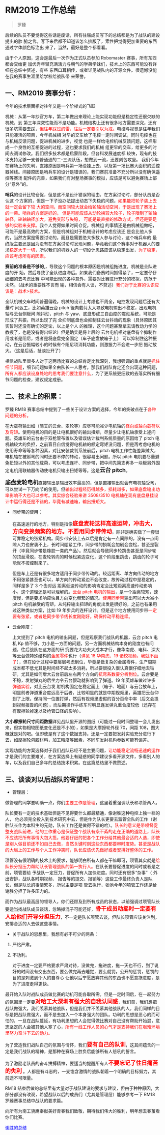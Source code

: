 # RM2019 工作总结
> 罗臻

后续的队员不要觉得这些话是废话，所有往届成员写下的总结都是为了战队的建设提出的肺 腑之言。写下来后都不知道该怎么排版了，索性把觉得更加重要的东西通过字体颜色标注出 来了，当然，最好是整个都看看。  

由于个人原因，这会是最后一次作为正式队员参加 Robomaster 赛事，所有东西都会交给更 加优秀年轻充满活力与朝气的学弟学妹们，技术上的东西可能没有详细在总结中赘述，有些 东西口耳相传，或者详见战队内的开源文件。很遗憾没能在我的赛事生涯里给学校给战队带 来荣誉。 

## 一、RM2019 赛事分析：

今年的技术层面相对往年又是一个阶梯式的飞跃 

机械：从第一年抄官方车，第二年做出来理论上能实现功能但是稳定性还很欠缺的机械，到 第三年深究性能而不是功能。机械结构上还有很多地方需要深究，还有很多坑需要去踩，<text style="color:red">但往年踩过的雷，往后一定要引以为戒。</text>电控与视觉是往年我们只能凑活的项目，今年机械相 对早的交车给了电控一定时间调试，同时电控也在与机械反馈问题，促进机械的进步，视觉 也是一样给电控机械反馈问题，这样形成一个良性的互相促进的过程，这也要求我们的机械 组更早的交车，给更多的时间去调试修改。我们很多技术都是启蒙阶段，但各科发展速度都 较快，现有的技术支持足够一支普普通通的二-三流队伍，想做到一流，还要刻苦攻坚。 我们今年在赛场上的失利，直接原因是哨兵第一场没挂上去，以及第一场比赛大面积的遥控 器掉线。间接原因是哨兵车的设计是错误的，我们赛前准备不充分所以没有确保遥控等赛场 配件的完善，如果我们有对整场赛事的模拟，应该是可以避免赛场上部分“意外”的。 

**哨兵**的设计比较仓促，但是这不是设计错误的理由，在方案讨论时，部分队员是否认这 个方案的，但是一下子没办法提出动态下失稳的问题，<text style="color:red">如果能把轮子装上去就一定会留下较 大的空间，而空间较大就会给轮轴活动空间，于是出现了赛场上的一幕。哨兵的方案是好的， 但是可能应该从动轮换较大轮子，轮子限制了轮轴轴径，轮轴轴径加大，避免变形与失稳， 可能是最直接的修改方式，但还是要足够的实验来支撑。</text>我个人觉得如果时间仓促，机械组 的事情还是由机械组做吧，可能不是最高效的方案，但是机械组对于机械设计的考虑应该还 是会比他人多的，当然方案是需要讨论的，而且是需要绝大多数人参与讨论，这个哨兵车的 最终版主要还是因为没有在方案讨论时发现问题，毕竟我们这个赛事对于机器人的要求<text style="color:red">稳定大于一切</text>，所以我们的机器人的一切设计思路应该从稳定出发，<text style="color:red">为了稳定，应该考虑所有的因素。</text>

**赛前的准备是不够的**,，导致这个问题的根本原因是机械组拖进度，机械是全队进度的开 始，然后导致了全队进度滞后。如果我们备赛时间抓得紧了，一定要仔仔细细的去考虑比赛 中可能出现的各种意外，需要对比赛进行充分的模拟，防范于未然。（战术的重要性不言而 喻，相信会有人谈，不赘述）<text style="color:red">我们对于比赛的认识应该是：战术>技术。</text>

全队机械交车时间普遍偏晚，机械的设计上考虑也不周全，电控发现问题后还有大量时 间返工，比如英雄云台 pitch 径向载荷太大导致电机输出不稳定，出现电机轴与云台侧板间 隙抖动，pitch 与 yaw、底盘形成三自由度的震动系统，可能是形成了共振，所以出现了完 全抑制底盘也会抑制住云台抖动的现象（具体原因其实暂时还没有确切的定论，以上是个人 的推理，这个问题甚至拿去请教动力学的教授了，也是没有得出结论）但是确实是将上层的 云台电机相对底盘有个抑制作用或者是阻尼，或者是将底盘完全固定（车子底盘放箱子上） 可以抑制住这种振动，在云台振幅较小的时候有个阻尼项消耗功能，则激振力不会进一步把 振动放大。（这是后话，扯淡扯开了） 

相信战队里很多人对于这两场比赛的总结肯定比我深刻，我想强调的重点就是<text style="color:red">抓住细节问题</text>，细节问题如果全由队长一人思考，那我们战队肯定还会出现这种问题，<text style="color:red">所有人都应该设身处地的思考我们要注意什么</text>，为了更系统更细致的去落实所有细节问题的检查，建议规定成册。

## 二、技术上的积累：

罗臻 RM18 赛事总结中提到了一些关于设计方案的选择，今年的突破点在于<text style="color:red">各种问题的分析。 </text>

在大载荷输出如（简支的云台、麦轮等）应尽可能减少电机轴的<text style="color:red">径向或轴向载荷以及弯矩</text>。使用电机的目的是让电机很好的输出扭矩，尽量少让电机轴承受上述问题。英雄车的云台由于双枪管布置以及错误估计裁判系统质量的原因给了 pitch 电机轴较大的负担，之前盲目自信觉得电机轴的额定弯矩没问题，但是再考虑电机的使用寿命等等各种因素，对比安装裁判系统前后，pitch 电机工作性能差异贼大，电机轴在被掰弯的同时还要不停的转动，很容易出问题。所以 pitch 电机要尽量避免扭矩以外的其他载荷，可以考虑连杆、同步带，把中间先简支再多一块板另外固定电机用联轴器传动使电机只输出扭矩等等。这是<font size=4>**云台 pitch**</font>。

<font size=4>**底盘麦轮电机**</font>直接输出是输出效率最高的，但是直接输出就会有电机轴受弯，可以尝试一下万向节的使用，但<text style="color:red">输出过程经历得越多，损耗越多，如果底盘输出功率影响不大也可以参考。其实综合经验来讲 3508/3510 电机轴在现有底盘悬挂设计中运行得还是不错的，毕竟有减速箱，输出扭矩大。 

- 同步带的使用： 

    在高速运行的地方，特别是指像<font color=#FF0000 size=4>**底盘麦轮这样高速运转，冲击大，方向变换频繁的地方。不要用同步带传动**</font>，除非是确实做了一套很可靠稳定的张紧机构。同步带安装上去以后是肯定有一点间隙的，没有一点间隙人力也安装不上，长时间绷紧工作，同步带的损耗会加剧会变松，甚至是裂开（毕竟同步带是橡胶一类的产品）。然后就会导致同步轮跳齿甚至是同步轮的顶丝滑脱，在麦轮转向的时候松紧边变化，这个阶段里跳齿，跳齿的轮子可能就不按控制来了。 

    但是车上还是有很多地方适用于同步带传动的。较远距离、单方向传动的地方不用张紧甚至也可以，单方向的传动紧边不会改变，故传动过程中是稳定的，同样是多了 3 个齿对远 距离低速传动的影响肯定会比短距离高速传动影响小，这个道理还是可以理解的。<text style="color:red">云台 pitch 电机的输出</text>，是一个距离较短，速度慢，但是要求响应快且方向变化频繁的情况。<text style="color:red">使用同步带</text>输出可以大大减小 pitch 电机轴受的弯矩，从纯粹输出扭矩的角度出发是很好的，之前也有采用过这种类似方案，比如 19 年步兵的连杆设计。但是这个地方使用同步带<text style="color:red">一定要有张紧，或者是同步带节线长度刚刚好，确保传动平稳连续。</text>

- 云台刚度：  

    上文提到了 pitch 电机的输出问题，但是观察我们战队的机器，云台 pitch 电机 Kp 值不够，力小是一方面的问题，另一方面机械结构本身的刚度也有问题，往后战队在这方面的研 究要花大功夫大成本才行，像华南虎、电科、深大等云台做特殊结构的<text style="color:red">金属零件</text>也行（<text style="color:red">详见 18 华南虎、19 诸校视频，我就不画了</text>），但在设计过程中要层层考虑到位，毕竟是做复杂的金属零件，生产周期成本都不低尤其是时间经不起太多消耗，所以要很投入很认真很仔细地去钻研，尤其是如何增大云台前后左右两个方向的<text style="color:red">抗弯系数要分析到位</text>。云台要是不稳，发射弹丸的后坐力令云台颤动就影响到了弹道。19 年英雄车做过许多<text style="color:red">弹道实验</text>，对比云台发 射机构固定在稳定面上（箱子、地面）与云台放车上，明显前者弹道重合度远高于后者，比较明显的就是中期视频里，英雄把云台仰到了上限，保持同一位置打弹，然后有视频里虚假的百分百命中率（后文会提到视频报告的问题），而后期操作手练车时明显连发弹丸重合度较低（还存在有摩擦轮掉速以及枪管口径的影响）。 

**大小摩擦轮尺寸间距数据**详见战队里开源的图纸（可能过一段时间整理一会儿发出来，但实物相较图纸变化还是不小的），如果是大摩擦轮外径 70，间距 108，图大概就是对的吧。但即使是有了这个数据支持，还是一定要把发射实验充分进行下去，如摩擦轮包胶材料，加工精度等因素，不同车发射机构参数可能有偏差。 

实现功能的方案选择对于我们战队已经不是主要问题，<text style="color:red">让功能稳定流畅迅速的运作</text>才是我们的主要难关，在方案选择上有疑惑的同学建议多看开源文件，多看别人的车，以及我们自己多年的总结技术积累。在这篇总结里不做赘述。

## 三、谈谈对以后战队的寄望吧： 

- 管理层： 

做管理的同学要明确一点，你们<text style="color:red">主要工作是管理</text>，这里着重强调队长和项管两人。

队长要有一定的技术基础但是不见得要什么都最精通，像谢胜这种电控上独一档的人， 他必须完全投入到技术研究中去，但是作为队长更要去监管全队的工作（谢胜队长作为本科生的元勋，队长工作还是做得不错的哈）。<text style="color:red">队长的意义是带领督促整支战队前进，他的工作重心是保证整个战队有条不紊的走在正确的道路上，队长不应该把所有事情大包大揽，他要仔细的把各个工作分给其他最合适的人选，即使是别人做目前还不如自己去做，当然关键时刻这些东西都要审时度势。甚至是战队的大局上的工作与个人工作冲突时，队长应该优先做好或者安排好整体的工作。</text>

项管没有很明确的技术上的要求，能够明白所有人都在干嘛即可，项管其实就是<text style="color:red">给队长分担压力帮助队长管理战队的第一执行人。</text>在队长要督促进度的同时或者是之前，项管要给 予战队一定压力，督促所有人加快进度。同时还有很多“杂事”（ 外出安排，战队各时期视频、 报告等的提交、报销等）这些工作最终负责人是队长，但是队长的事情繁多，所以主要是项 管去执行，张弛今年的项管工作还是给谢胜分担了许多压力的。 

而作为战队最高层的领导人，你们还顾及到所有成员的状态，以前强调过项管队长要适当找战队成员谈话，忽略掉混子可能还好，<font color=#FF0000 size=4>**骨干成员动摇时一定要有人给他们开导分担压力**</font>，不一定是队长项管去谈，但队长项管应该关注到，安排合适的人去做这些事情。

- 关于战队的思想里，我想有必不可少的两条：
1. 严格严肃。
2. 不功利。

    对于进度一定要严格要求严肃对待，没做完，拖进度，拖一天也不行，到了说好的时间没有交出东西，要么做完再去睡觉，要么就罚，公开的惩罚，惩罚的目的是刺激到个人的自尊心 让他以后宁愿放弃其他的东西也不愿意拖进度，是为了进度走得更快。 

最开始入队时战队成员做比赛的动机可能各取所需，但是一定时间后，在一起努力的氛围里一定要<font color=#FF0000 size=4>**对哈工大深圳有强大的自我认同感**</font>，我们菜，我们想把战队做强大，我们羡慕其他战队，但是我们并不羡慕其他战队的人，我们同样的目标是把战队做强大，而不是去加入一个本身强大的团队。功利的思想是恶心的而可怕的，一旦在战队蔓延，有功利思想的人会觉得做比赛对自己没有帮助开始混，意志坚定的人会被其他人寒了心，<text style="color:red">所有一线工作人员的心气才是支持我们在艰难环境里努力奋斗下去的动力。 </text>

为了营造我们战队自己的氛围与情怀，我们<font color=#FF0000 size=4>**要有自己的队训**</font>，这其间蕴含的一定是我们战队的精神，是那种在赛场上胜负后能够所有人怒吼的誓言。

为了激励老队员的奋斗拼搏精神，要适当的提醒所有人<font color=#FF0000 size=4>**不要忘记了往日痛苦的失利**</font> 。人都是有斗志的，一支饱含激情的战队朝着一个明确的目标努力，其前途不可限量。 

RM18 结束后做的总结里有大量对于战队建设的要求与建议，但由于种种原因，大部分都没有改观，希望战队以后的成员们（尤其是管理层）能够参考一下 RM18 罗臻赛事总结中战队的要求篇。 
 
向所有为南工骁鹰奉献美好青春我们致敬，期待我们伟大的胜利，明年想去春茧看你们比赛。

<a style="color:blue;cursor:pointer" onclick="javascript:window.location.href='#!experience/2019/电控组/谢胜.md'">谢胜的总结</a>